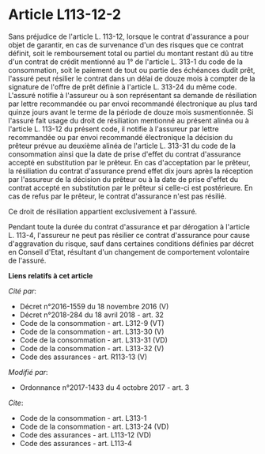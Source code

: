 # Article L113-12-2

Sans préjudice de l'article L. 113-12, lorsque le contrat d'assurance a pour objet de garantir, en cas de survenance d'un des
risques que ce contrat définit, soit le remboursement total ou partiel du montant restant dû au titre d'un contrat de crédit
mentionné au 1° de l'article L. 313-1 du code de la consommation, soit le paiement de tout ou partie des échéances dudit
prêt, l'assuré peut résilier le contrat dans un délai de douze mois à compter de la signature de l'offre de prêt définie à
l'article L. 313-24 du même code. L'assuré notifie à l'assureur ou à son représentant sa demande de résiliation par lettre
recommandée ou par envoi recommandé électronique au plus tard quinze jours avant le terme de la période de douze mois
susmentionnée. Si l'assuré fait usage du droit de résiliation mentionné au présent alinéa ou à l'article L. 113-12 du présent
code, il notifie à l'assureur par lettre recommandée ou par envoi recommandé électronique la décision du prêteur prévue au
deuxième alinéa de l'article L. 313-31 du code de la consommation ainsi que la date de prise d'effet du contrat d'assurance
accepté en substitution par le prêteur. En cas d'acceptation par le prêteur, la résiliation du contrat d'assurance prend
effet dix jours après la réception par l'assureur de la décision du prêteur ou à la date de prise d'effet du contrat accepté
en substitution par le prêteur si celle-ci est postérieure. En cas de refus par le prêteur, le contrat d'assurance n'est pas
résilié.

Ce droit de résiliation appartient exclusivement à l'assuré.

Pendant toute la durée du contrat d'assurance et par dérogation à l'article L. 113-4, l'assureur ne peut pas résilier ce
contrat d'assurance pour cause d'aggravation du risque, sauf dans certaines conditions définies par décret en Conseil d'Etat,
résultant d'un changement de comportement volontaire de l'assuré.

**Liens relatifs à cet article**

_Cité par_:

  - Décret n°2016-1559 du 18 novembre 2016 (V)
  - Décret n°2018-284 du 18 avril 2018 - art. 32
  - Code de la consommation - art. L312-9 (VT)
  - Code de la consommation - art. L313-30 (V)
  - Code de la consommation - art. L313-31 (VD)
  - Code de la consommation - art. L313-32 (V)
  - Code des assurances - art. R113-13 (V)

_Modifié par_:

  - Ordonnance n°2017-1433 du 4 octobre 2017 - art. 3

_Cite_:

  - Code de la consommation - art. L313-1
  - Code de la consommation - art. L313-24 (VD)
  - Code des assurances - art. L113-12 (VD)
  - Code des assurances - art. L113-4
